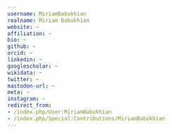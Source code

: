 ```yaml
---
username: MiriamBabukhian
realname: Miriam Babukhian
website: ~
affiliation: ~
bio: ~
github: ~
orcid: ~
linkedin: ~
googlescholar: ~
wikidata: ~
twitter: ~
mastodon-url: ~
meta: ~
instagram: ~
redirect_from:
- /index.php/User:MiriamBabukhian
- /index.php/Special:Contributions/MiriamBabukhian
---
```


